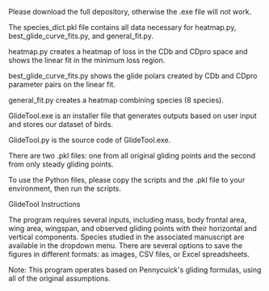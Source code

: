 Please download the full depository, otherwise the .exe file will not work. 

The species_dict.pkl file contains all data necessary for heatmap.py, best_glide_curve_fits.py, and general_fit.py.  

heatmap.py creates a heatmap of loss in the CDb and CDpro space and shows the linear fit in the minimum loss region.

best_glide_curve_fits.py shows the glide polars created by CDb and CDpro parameter pairs on the linear fit.

general_fit.py creates a heatmap combining species (8 species). 

GlideTool.exe is an installer file that generates outputs based on user input and stores our dataset of birds.

GlideTool.py is the source code of GlideTool.exe.

There are two .pkl files: one from all original gliding points and the second from only steady gliding points.

To use the Python files, please copy the scripts and the .pkl file to your environment, then run the scripts.

GlideTool Instructions

The program requires several inputs, including mass, body frontal area, wing area, wingspan, and observed gliding points with their horizontal and vertical components.
Species studied in the associated manuscript are available in the dropdown menu.
There are several options to save the figures in different formats: as images, CSV files, or Excel spreadsheets.

Note: This program operates based on Pennycuick's gliding formulas, using all of the original assumptions.

